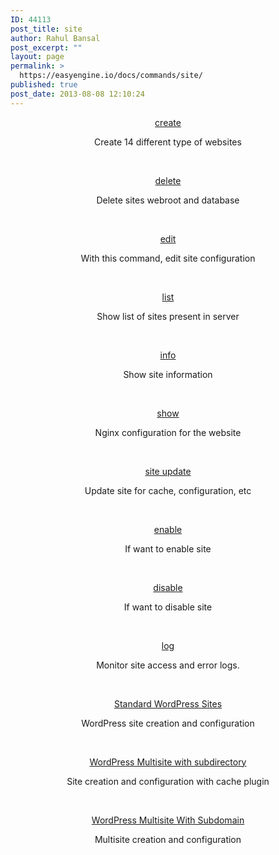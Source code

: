 ```yaml
---
ID: 44113
post_title: site
author: Rahul Bansal
post_excerpt: ""
layout: page
permalink: >
  https://easyengine.io/docs/commands/site/
published: true
post_date: 2013-08-08 12:10:24
---
```

<p style="text-align: center;"><a href="https://easyengine.io/docs/commands/site/create/">create</a></p>

<p style="text-align: center;">Create 14 different type of websites</p>

 

<p style="text-align: center;"><a href="https://easyengine.io/docs/commands/site/delete/">delete</a></p>

<p style="text-align: center;">Delete sites webroot and database</p>

 

<p style="text-align: center;"><a href="https://easyengine.io/docs/commands/site/edit/">edit</a></p>

<p style="text-align: center;">With this command, edit site configuration</p>

 

<p style="text-align: center;"><a href="https://easyengine.io/docs/commands/site/list/">list</a></p>

<p style="text-align: center;">Show list of sites present in server</p>

 

<p style="text-align: center;"><a href="https://easyengine.io/docs/commands/site/info/">info</a></p>

<p style="text-align: center;">Show site information</p>

 

<p style="text-align: center;"><a href="https://easyengine.io/docs/commands/site/show/">show</a></p>

<p style="text-align: center;">Nginx configuration for the website</p>

 

<p style="text-align: center;"><a href="https://easyengine.io/docs/commands/site/update/">site update</a></p>

<p style="text-align: center;">Update site for cache, configuration, etc</p>

 

<p style="text-align: center;"><a href="https://easyengine.io/docs/commands/site/enable/">enable</a></p>

<p style="text-align: center;">If want to enable site</p>

 

<p style="text-align: center;"><a href="https://easyengine.io/docs/commands/site/disable/">disable</a></p>

<p style="text-align: center;">If want to disable site</p>

 

<p style="text-align: center;"><a href="https://easyengine.io/docs/commands/site/log/">log</a></p>

<p style="text-align: center;">Monitor site access and error logs.</p>

 

<p style="text-align: center;"><a href="https://easyengine.io/docs/commands/site/standard-wordpress-sites/">Standard WordPress Sites</a></p>

<p style="text-align: center;">WordPress site creation and configuration</p>

 

<p style="text-align: center;"><a href="https://easyengine.io/docs/commands/site/wordpress-multisite-subdirectory/">WordPress Multisite with subdirectory</a></p>

<p style="text-align: center;">Site creation and configuration with cache plugin</p>

 

<p style="text-align: center;"><a href="https://easyengine.io/docs/commands/site/wordpress-multisite-subdomain/">WordPress Multisite With Subdomain</a></p>

<p style="text-align: center;">Multisite creation and configuration</p>